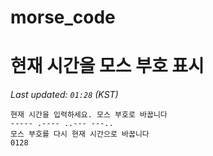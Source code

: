 # morse_code
# 현재 시간을 모스 부호 표시
<!-- MORSE_TIME_START -->
_Last updated: `01:28` (KST)_

```
현재 시간을 입력하세요. 모스 부호로 바꿉니다
----- .---- ..--- ---..
모스 부호를 다시 현재 시간으로 바꿉니다
0128
```
<!-- MORSE_TIME_END -->
